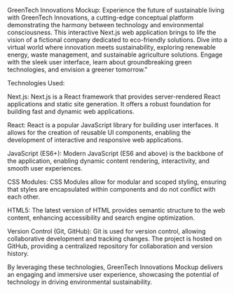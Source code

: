 GreenTech Innovations Mockup: Experience the future of sustainable living with GreenTech Innovations, a cutting-edge conceptual platform demonstrating the harmony between technology and environmental consciousness. This interactive Next.js web application brings to life the vision of a fictional company dedicated to eco-friendly solutions. Dive into a virtual world where innovation meets sustainability, exploring renewable energy, waste management, and sustainable agriculture solutions. Engage with the sleek user interface, learn about groundbreaking green technologies, and envision a greener tomorrow."

Technologies Used:

Next.js: Next.js is a React framework that provides server-rendered React applications and static site generation. It offers a robust foundation for building fast and dynamic web applications.

React: React is a popular JavaScript library for building user interfaces. It allows for the creation of reusable UI components, enabling the development of interactive and responsive web applications.

JavaScript (ES6+): Modern JavaScript (ES6 and above) is the backbone of the application, enabling dynamic content rendering, interactivity, and smooth user experiences.

CSS Modules: CSS Modules allow for modular and scoped styling, ensuring that styles are encapsulated within components and do not conflict with each other.

HTML5: The latest version of HTML provides semantic structure to the web content, enhancing accessibility and search engine optimization.

Version Control (Git, GitHub): Git is used for version control, allowing collaborative development and tracking changes. The project is hosted on GitHub, providing a centralized repository for collaboration and version history.


By leveraging these technologies, GreenTech Innovations Mockup delivers an engaging and immersive user experience, showcasing the potential of technology in driving environmental sustainability.






